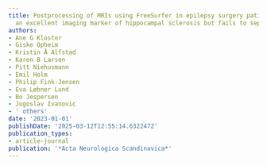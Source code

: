 ```yaml
---
title: Postprocessing of MRIs using FreeSurfer in epilepsy surgery patients provides
  an excellent imaging marker of hippocampal sclerosis but fails to separate subtypes
authors:
- Ane G Kloster
- Giske Opheim
- Kristin Å Alfstad
- Karen B Larsen
- Pitt Niehusmann
- Emil Holm
- Philip Fink-Jensen
- Eva Løbner Lund
- Bo Jespersen
- Jugoslav Ivanovic
- ' others'
date: '2023-01-01'
publishDate: '2025-03-12T12:55:14.632247Z'
publication_types:
- article-journal
publication: '*Acta Neurologica Scandinavica*'
---
```

